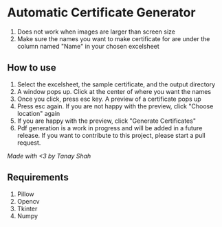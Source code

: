 # Automatic Certificate Generator

1. Does not work when images are larger than screen size
2. Make sure the names you want to make certificate for are under the column named "Name" in your chosen excelsheet

## How to use
1. Select the excelsheet, the sample certificate, and the output directory
2. A window pops up. Click at the center of where you want the names
3. Once you click, press esc key. A preview of a certificate pops up
4. Press esc again. If you are not happy with the preview, click "Choose location" again
5. If you are happy with the preview, click "Generate Certificates"
6. Pdf generation is a work in progress and will be added in a future release. If you want to contribute to this project, please start a pull request.


_Made with <3 by Tanay Shah_

## Requirements
1. Pillow
2. Opencv
3. Tkinter
4. Numpy
